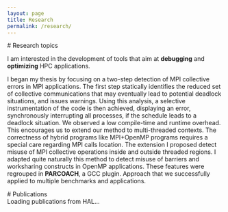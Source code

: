 ```yaml
---
layout: page
title: Research
permalink: /research/
---
```


<div class="well" markdown="1">
# Research topics
</div>

I am interested in the development of tools that aim at **debugging** and **optimizing** HPC applications.

I began my thesis by focusing on a two-step detection of MPI collective errors in MPI applications. The first step statically identifies the reduced set of collective communications that may eventually lead to potential deadlock situations,
 and issues warnings. Using this analysis, a selective instrumentation of the code is then achieved, displaying an error, synchronously
 interrupting all processes, if the schedule leads to a deadlock situation. We observed a low compile-time and runtime overhead. This encourages us to 
 extend our method to multi-threaded contexts. The correctness of hybrid programs like MPI+OpenMP
 programs requires a special care regarding
 MPI calls location. The extension I proposed detect misuse of MPI collective operations inside and outside threaded regions.
 I adapted quite naturally this method to detect misuse of barriers and worksharing constructs in OpenMP applications.
 These features were regrouped in **PARCOACH**, a GCC plugin. Approach that we successfully applied to multiple benchmarks and applications.

<div class="well" markdown="1">
# Publications

</div>
<div id="publications-hal">Loading publications from HAL...</div>
<script src="{{site.baseurl}}/js/hal.js"></script>
<script>load_from_hal("184161", "{{site.baseurl}}");</script>

